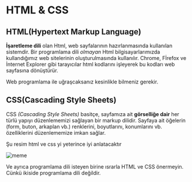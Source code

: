# HTML & CSS
## HTML(Hypertext Markup Language)
**İşaretleme dili** olan Html, web sayfalarının hazırlanmasında kullanılan sistemdir. Bir programlama dili *olmayan* Html bilgisayarlarımızda kullandığımız web sitelerinin oluşturulmasında kullanılır. Chrome, Fİrefox ve İnternet Explorer gibi tarayıcılar html kodlarını işleyerek bu kodları web sayfasına dönüştürür.

Web programlama ile uğraşcaksanız kesinlikle bilmeniz gerekir.


## CSS(Cascading Style Sheets)
CSS _(Cascading Style Sheets)_ basitçe, sayfamıza ait **görselliğe dair** her türlü yapıyı düzenlememizi sağlayan bir markup dilidir. Sayfaya ait öğelerin (form, buton, arkaplan vb.) renklerini, boyutlarını, konumlarını vb. özelliklerini düzenlememize imkan sağlar.

Şu resim html ve css yi yeterince iyi anlatacaktır

![meme](https://i.resimyukle.xyz/xe239H.jpg)


Ve ayrıca programlama dili isteyen birine ısrarla HTML ve CSS önermeyin. Cünkü ikiside programlama dili değildir.
